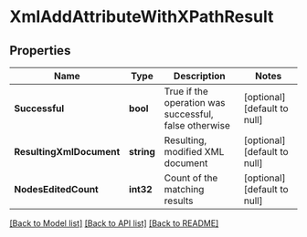 # XmlAddAttributeWithXPathResult

## Properties
Name | Type | Description | Notes
------------ | ------------- | ------------- | -------------
**Successful** | **bool** | True if the operation was successful, false otherwise | [optional] [default to null]
**ResultingXmlDocument** | **string** | Resulting, modified XML document | [optional] [default to null]
**NodesEditedCount** | **int32** | Count of the matching results | [optional] [default to null]

[[Back to Model list]](../README.md#documentation-for-models) [[Back to API list]](../README.md#documentation-for-api-endpoints) [[Back to README]](../README.md)


